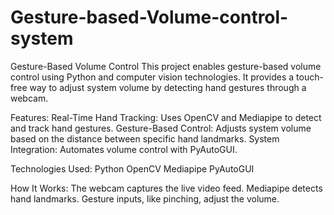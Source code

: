 # Gesture-based-Volume-control-system

Gesture-Based Volume Control
This project enables gesture-based volume control using Python and computer vision technologies. It provides a touch-free way to adjust system volume by detecting hand gestures through a webcam.

Features:
Real-Time Hand Tracking: Uses OpenCV and Mediapipe to detect and track hand gestures.
Gesture-Based Control: Adjusts system volume based on the distance between specific hand landmarks.
System Integration: Automates volume control with PyAutoGUI.

Technologies Used:
Python
OpenCV
Mediapipe
PyAutoGUI

How It Works:
The webcam captures the live video feed.
Mediapipe detects hand landmarks.
Gesture inputs, like pinching, adjust the volume.

